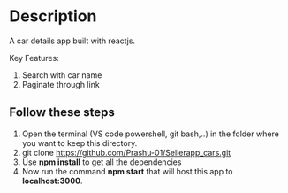 # Description
A car details app built with reactjs.

Key Features:
1. Search with car name
2. Paginate through link

## Follow these steps

1. Open the terminal (VS code powershell, git bash,..) in the folder where you want to keep this directory.
2. git clone https://github.com/Prashu-01/Sellerapp_cars.git
3. Use **npm install** to get all the dependencies
4. Now run the command **npm start** that will host this app to **localhost:3000**.
